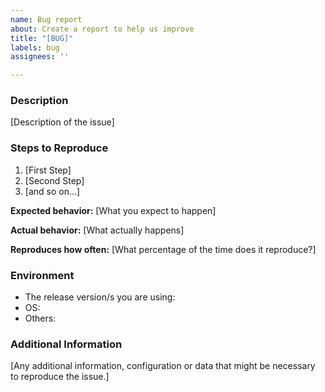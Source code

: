 ```yaml
---
name: Bug report
about: Create a report to help us improve
title: "[BUG]"
labels: bug
assignees: ''

---
```


<!--
PREREQUISITES

Have you read Idealista's Code of Conduct? By filling an Issue, you are expected to comply with it,
 including treating everyone with respect: https://github.com/idealista/idealista/blob/master/CODE_OF_CONDUCT.md

Check that your issue isn't already filled: https://github.com/issues?utf8=✓&q=is%3Aissue+user%3Aidealista

Check that there is not already provided the described functionality
-->

### Description

[Description of the issue]

### Steps to Reproduce

1. [First Step]
2. [Second Step]
3. [and so on...]

**Expected behavior:**
[What you expect to happen]

**Actual behavior:**
[What actually happens]

**Reproduces how often:** 
[What percentage of the time does it reproduce?]

### Environment

- The release version/s you are using:
- OS:
- Others:

### Additional Information

[Any additional information, configuration or data that might be necessary to reproduce the issue.]
